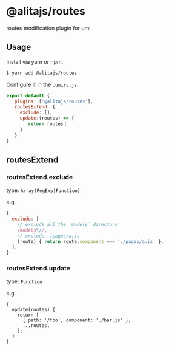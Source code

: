 # @alitajs/routes

routes modification plugin for umi.

## Usage

Install via yarn or npm.

```bash
$ yarn add @alitajs/routes
```

Configure it in the `.umirc.js`.

```js
export default {
   plugins: ['@alitajs/routes'],
   routesExtend: {
     exclude: [],
     update:(routes) => {
        return routes；
     }
   }
}
```

## routesExtend

### routesExtend.exclude

type: `Array(RegExp|Function)`

e.g.

```js
{
  exclude: [
    // exclude all the `models` directory
    /models\//,
    // exclude ./pages/a.js
    (route) { return route.component === './pages/a.js' },
  ],
}
```

### routesExtend.update

type: `Function`

e.g.

```
{
  update(routes) {
    return [
      { path: '/foo', component: './bar.js' },
      ...routes,
    ];
  }
}
```

